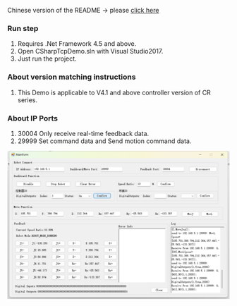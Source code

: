 Chinese version of the README -> please [click here](./README.md)

### Run step
1. Requires .Net Framework 4.5 and above.
2. Open CSharpTcpDemo.sln with Visual Studio2017.
3. Just run the project.

### About version matching instructions
1. This Demo is applicable to V4.1 and above controller version of CR series.

### About IP Ports
1. 30004 Only receive real-time feedback data.
2. 29999 Set command data and Send motion command data.

![C#Demo](./image.png)
